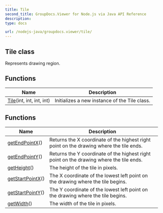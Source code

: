 ```yaml
---
title: Tile
second_title: GroupDocs.Viewer for Node.js via Java API Reference
description: 
type: docs

url: /nodejs-java/groupdocs.viewer/tile/
---
```


## Tile class

 Represents drawing region.
 

## Functions

| Name | Description |
| --- | --- |
| [Tile](tile)(int, int, int, int) | Initializes a new instance of the Tile class. |

## Functions

| Name | Description |
| --- | --- |
| [getEndPointX](getendpointx)() | Returns the X coordinate of the highest right point on the drawing where the tile ends. |
| [getEndPointY](getendpointy)() | Returns the Y coordinate of the highest right point on the drawing where the tile ends. |
| [getHeight](getheight)() | The height of the tile in pixels. |
| [getStartPointX](getstartpointx)() | The X coordinate of the lowest left point on the drawing where the tile begins. |
| [getStartPointY](getstartpointy)() | The Y coordinate of the lowest left point on the drawing where the tile begins. |
| [getWidth](getwidth)() | The width of the tile in pixels. |
